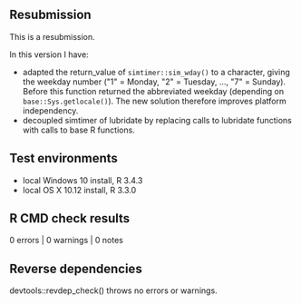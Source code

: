 ## Resubmission
This is a resubmission. 

In this version I have:  

* adapted the return_value of `simtimer::sim_wday()` to a character, giving the weekday number 
("1" = Monday, "2" = Tuesday, ..., "7" = Sunday). Before this function returned the 
abbreviated weekday (depending on `base::Sys.getlocale()`). The new solution therefore improves platform independency.
* decoupled simtimer of lubridate by replacing calls to lubridate functions with calls to base R functions. 


## Test environments
* local Windows 10 install, R 3.4.3
* local OS X 10.12 install, R 3.3.0


## R CMD check results

0 errors | 0 warnings | 0 notes

## Reverse dependencies

devtools::revdep_check() throws no errors or warnings.

